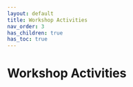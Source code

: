 ```yaml
---
layout: default
title: Workshop Activities
nav_order: 3
has_children: true
has_toc: true
---
```

# Workshop Activities
